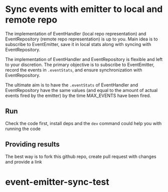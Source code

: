 # Sync events with emitter to local and remote repo

The implementation of EventHandler (local repo representation) and EventRepository (remote repo representation) is up to you. Main idea is to subscribe to EventEmitter, save it in local stats along with syncing with EventRepository.

The implementation of EventHandler and EventRepository is flexible and left to your discretion. The primary objective is to subscribe to EventEmitter, record the events in `.eventStats`, and ensure synchronization with EventRepository.

The ultimate aim is to have the `.eventStats` of EventHandler and EventRepository have the same values (and equal to the amount of actual events fired by the emitter) by the time MAX_EVENTS have been fired.

## Run

Check the code first, install deps and the `dev` command could help you with running the code

## Providing results

The best way is to fork this github repo, create pull request with changes and provide a link
# event-emitter-sync-test
